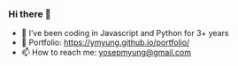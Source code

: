 ### Hi there 👋

- 🌱 I’ve been coding in Javascript and Python for 3+ years
- 📖 Portfolio: https://ymyung.github.io/portfolio/
- 📫 How to reach me: yosepmyung@gmail.com
